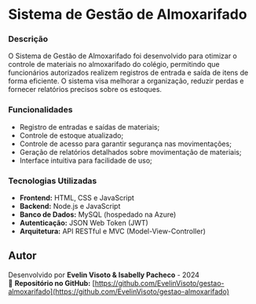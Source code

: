 # Sistema de Gestão de Almoxarifado

### Descrição

O Sistema de Gestão de Almoxarifado foi desenvolvido para otimizar o controle de materiais no almoxarifado do colégio, permitindo que funcionários autorizados realizem registros de entrada e saída de itens de forma eficiente. O sistema visa melhorar a organização, reduzir perdas e fornecer relatórios precisos sobre os estoques.

### Funcionalidades

- Registro de entradas e saídas de materiais;
- Controle de estoque atualizado;
- Controle de acesso para garantir segurança nas movimentações;
- Geração de relatórios detalhados sobre movimentação de materiais;
- Interface intuitiva para facilidade de uso;

### Tecnologias Utilizadas

- **Frontend:** HTML, CSS e JavaScript
- **Backend:** Node.js e JavaScript
- **Banco de Dados:** MySQL (hospedado na Azure)
- **Autenticação:** JSON Web Token (JWT)
- **Arquitetura:** API RESTful e MVC (Model-View-Controller)

## Autor

Desenvolvido por **Evelin Visoto & Isabelly Pacheco** - 2024  
📌 **Repositório no GitHub:** [https://github.com/EvelinVisoto/gestao-almoxarifado](https://github.com/EvelinVisoto/gestao-almoxarifado)


